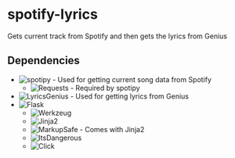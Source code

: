 # spotify-lyrics
Gets current track from Spotify and then gets the lyrics from Genius

## Dependencies
* ![spotipy](https://github.com/plamere/spotipy) - Used for getting current song data from Spotify
  * ![Requests](https://github.com/kennethreitz/requests) - Required by spotipy
* ![LyricsGenius](https://github.com/johnwmillr/LyricsGenius) - Used for getting lyrics from Genius
* ![Flask](http://flask.pocoo.org/docs/1.0/)
  * ![Werkzeug](http://werkzeug.pocoo.org/)
  * ![Jinja2](http://jinja.pocoo.org/)
  * ![MarkupSafe](https://pypi.org/project/MarkupSafe/) - Comes with Jinja2
  * ![ItsDangerous](https://pythonhosted.org/itsdangerous/)
  * ![Click](http://click.pocoo.org/)
